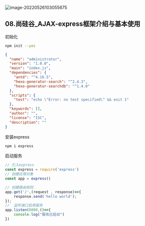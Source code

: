 ![image-20220526103055675](C:/Users/Administrator/AppData/Roaming/Typora/typora-user-images/image-20220526103055675.png)



## 08.尚硅谷_AJAX-express框架介绍与基本使用

初始化

```bash
npm init --yes
```

```json
{
  "name": "administrator",
  "version": "1.0.0",
  "main": "index.js",
  "dependencies": {
    "antd": "^4.16.5",
    "hexo-generator-search": "^2.4.3",
    "hexo-generator-searchdb": "^1.4.0"
  },
  "scripts": {
    "test": "echo \"Error: no test specified\" && exit 1"
  },
  "keywords": [],
  "author": "",
  "license": "ISC",
  "description": ""
}
```



安装express

```bash
npm i express
```

启动服务

```javascript
// 引入express
const express = require('express')
// 创建应用对象
const app = express()

// 创建路由规则
app.get('/',(request , response)=>{
    response.send('hello world');
});
//  监听端口启用服务
app.listen(8000,()=>{
    console.log("服务已启动")
})
```

